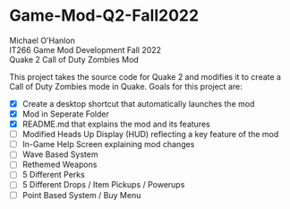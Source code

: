 # Game-Mod-Q2-Fall2022

Michael O'Hanlon\
IT266 Game Mod Development Fall 2022\
Quake 2 Call of Duty Zombies Mod

This project takes the source code for Quake 2 and modifies it to create a Call of Duty Zombies mode in Quake.
Goals for this project are:
- [x] Create a desktop shortcut that automatically launches the mod
- [x] Mod in Seperate Folder
- [x] README.md that explains the mod and its features
- [ ] Modified Heads Up Display (HUD) reflecting a key feature of the mod
- [ ] In-Game Help Screen explaining mod changes
- [ ] Wave Based System
- [ ] Rethemed Weapons
- [ ] 5 Different Perks
- [ ] 5 Different Drops / Item Pickups / Powerups
- [ ] Point Based System / Buy Menu
